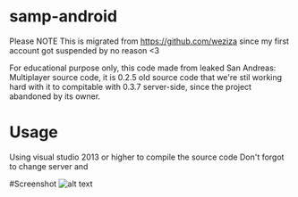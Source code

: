 # samp-android
Please NOTE This is migrated from https://github.com/weziza since my first account got suspended by no reason <3

For educational purpose only, this code made from leaked San Andreas: Multiplayer source code, it is 0.2.5 old source code that we're stil working hard with it to compitable with 0.3.7 server-side, since the project abandoned by its owner.

# Usage
Using visual studio 2013 or higher to compile the source code
Don't forgot to change server <ip> and <port> 

#Screenshot
![alt text](https://media.discordapp.net/attachments/776341604784930816/823802580643479572/Screenshot_20210323_135105.jpg?width=959&height=447)
